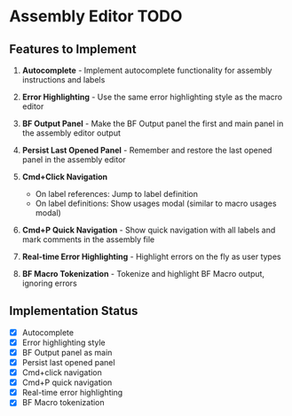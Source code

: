 # Assembly Editor TODO

## Features to Implement

1. **Autocomplete** - Implement autocomplete functionality for assembly instructions and labels

2. **Error Highlighting** - Use the same error highlighting style as the macro editor

3. **BF Output Panel** - Make the BF Output panel the first and main panel in the assembly editor output

4. **Persist Last Opened Panel** - Remember and restore the last opened panel in the assembly editor

5. **Cmd+Click Navigation**
   - On label references: Jump to label definition
   - On label definitions: Show usages modal (similar to macro usages modal)

6. **Cmd+P Quick Navigation** - Show quick navigation with all labels and mark comments in the assembly file

7. **Real-time Error Highlighting** - Highlight errors on the fly as user types

8. **BF Macro Tokenization** - Tokenize and highlight BF Macro output, ignoring errors

## Implementation Status

- [x] Autocomplete
- [x] Error highlighting style
- [x] BF Output panel as main
- [x] Persist last opened panel
- [x] Cmd+click navigation
- [x] Cmd+P quick navigation
- [x] Real-time error highlighting
- [x] BF Macro tokenization